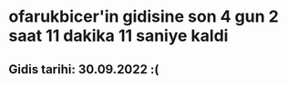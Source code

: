 # ofarukbicer'in gidisine son 4 gun 2 saat 11 dakika 11 saniye kaldi

## Gidis tarihi: 30.09.2022 :(